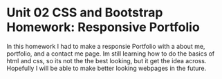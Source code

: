 # Unit 02 CSS and Bootstrap Homework: Responsive Portfolio

In this homework I had to make a responsie Portfolio with a about me, portfolio, and a contact me page. 
Im still learning how to do the basics of html and css, so its not the the best looking, but it get the idea across.
Hopefully I will be able to make better looking webpages in the future.



